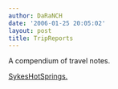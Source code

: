 ```yaml
---
author: DaRaNCH
date: '2006-01-25 20:05:02'
layout: post
title: TripReports
---
```


A compendium of travel notes.

[SykesHotSprings.](SykesHotSprings.html)
